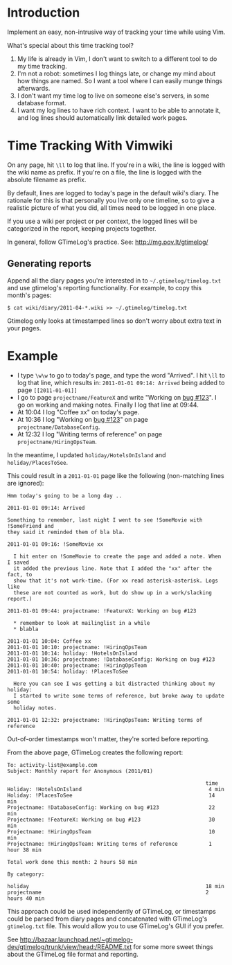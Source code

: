 # Introduction #

Implement an easy, non-intrusive way of tracking your time while using Vim.

What's special about this time tracking tool?

  1. My life is already in Vim, I don't want to switch to a different tool to do my time tracking.
  1. I'm not a robot: sometimes I log things late, or change my mind about how things are named. So I want a tool where I can easily munge things afterwards.
  1. I don't want my time log to live on someone else's servers, in some database format.
  1. I want my log lines to have rich context. I want to be able to annotate it, and log lines should automatically link detailed work pages.

# Time Tracking With Vimwiki #

On any page, hit `\ll` to log that line. If you're in a wiki, the line is
logged with the wiki name as prefix. If you're on a file, the line is logged
with the absolute filename as prefix.

By default, lines are logged to today's page in the default wiki's diary.
The rationale for this is that personally you live only one timeline, so to
give a realistic picture of what you did, all times need to be logged in one
place.

If you use a wiki per project or per context, the logged lines will be
categorized in the report, keeping projects together.

In general, follow GTimeLog's practice. See: http://mg.pov.lt/gtimelog/

## Generating reports ##

Append all the diary pages you're interested in to `~/.gtimelog/timelog.txt` and
use gtimelog's reporting functionality. For example, to copy this month's pages:

```
$ cat wiki/diary/2011-04-*.wiki >> ~/.gtimelog/timelog.txt
```

Gtimelog only looks at timestamped lines so don't worry about extra text in your pages.

# Example #

  * I type `\w\w` to go to today's page, and type the word "Arrived". I hit `\ll` to log that line, which results in: `2011-01-01 09:14: Arrived` being added to page `[[2011-01-01]]`
  * I go to page `projectname/FeatureX` and write "Working on [bug #123](https://code.google.com/p/vimwiki/issues/detail?id=123)". I go on working and making notes. Finally I log that line at 09:44.
  * At 10:04 I log "Coffee xx" on today's page.
  * At 10:36 I log "Working on [bug #123](https://code.google.com/p/vimwiki/issues/detail?id=123)" on page `projectname/DatabaseConfig`.
  * At 12:32 I log "Writing terms of reference" on page `projectname/HiringOpsTeam`.

In the meantime, I updated `holiday/HotelsOnIsland` and `holiday/PlacesToSee`.

This could result in a `2011-01-01` page like the following (non-matching
lines are ignored):

```
Hmm today's going to be a long day ..

2011-01-01 09:14: Arrived

Something to remember, last night I went to see !SomeMovie with !SomeFriend and
they said it reminded them of bla bla. 

2011-01-01 09:16: !SomeMovie xx

  I hit enter on !SomeMovie to create the page and added a note. When I saved
  it added the previous line. Note that I added the "xx" after the fact, to
  show that it's not work-time. (For xx read asterisk-asterisk. Logs like
  these are not counted as work, but do show up in a work/slacking report.)

2011-01-01 09:44: projectname: !FeatureX: Working on bug #123

  * remember to look at mailinglist in a while
  * blabla

2011-01-01 10:04: Coffee xx
2011-01-01 10:10: projectname: !HiringOpsTeam
2011-01-01 10:14: holiday: !HotelsOnIsland
2011-01-01 10:36: projectname: !DatabaseConfig: Working on bug #123
2011-01-01 10:40: projectname: !HiringOpsTeam
2011-01-01 10:54: holiday: !PlacesToSee

  Here you can see I was getting a bit distracted thinking about my holiday:
  I started to write some terms of reference, but broke away to update some
  holiday notes.

2011-01-01 12:32: projectname: !HiringOpsTeam: Writing terms of reference
```

Out-of-order timestamps won't matter, they're sorted before reporting.

From the above page, GTimeLog creates the following report:

```
To: activity-list@example.com
Subject: Monthly report for Anonymous (2011/01)

                                                                time
Holiday: !HotelsOnIsland                                         4 min
Holiday: !PlacesToSee                                            14 min
Projectname: !DatabaseConfig: Working on bug #123                22 min
Projectname: !FeatureX: Working on bug #123                      30 min
Projectname: !HiringOpsTeam                                      10 min
Projectname: !HiringOpsTeam: Writing terms of reference          1 hour 38 min

Total work done this month: 2 hours 58 min

By category:

holiday                                                         18 min
projectname                                                     2 hours 40 min
```

This approach could be used independently of GTimeLog, or timestamps could be
parsed from diary pages and concatenated with GTimeLog's `gtimelog.txt` file.
This would allow you to use GTimeLog's GUI if you prefer.

See
http://bazaar.launchpad.net/~gtimelog-dev/gtimelog/trunk/view/head:/README.txt
for some more sweet things about the GTimeLog file format and reporting.